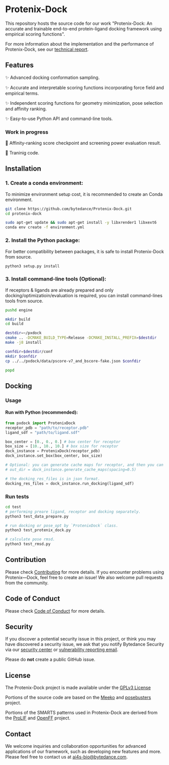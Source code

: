 # Protenix-Dock

This repository hosts the source code for our work "Protenix-Dock: An accurate and trainable end-to-end protein-ligand docking framework using empirical scoring functions".  

For more information about the implementation and the performance of Protenix-Dock, see our [technical report](ProtenixDock_Technical_Report.pdf).

## Features

✨ Advanced docking conformation sampling.

✨ Accurate and interpretable scoring functions incorporating force field and empirical terms.

✨ Independent scoring functions for geometry minimization, pose selection and affinity ranking.

✨ Easy-to-use Python API and command-line tools.

### Work in progress

🚧 Affinity-ranking score checkpoint and screening power evaluation result.

🚧 Traninig code.

## Installation

### 1. Create a conda environment:

To minimize environment setup cost, it is recommended to create an Conda environment.

```bash
git clone https://github.com/bytedance/Protenix-Dock.git
cd protenix-dock

sudo apt-get update && sudo apt-get install -y libxrender1 libxext6
conda env create -f environment.yml
```

### 2. Install the Python package:

For better compatibility between packages, it is safe to install Protenix-Dock from
source.

```bash
python3 setup.py install
```

### 3. Install command-line tools (Optional):

If receptors & ligands are already prepared and only docking/optimizatioin/evaluation
is required, you can install command-lines tools from source.

```bash
pushd engine

mkdir build
cd build

destdir=~/pxdock
cmake .. -DCMAKE_BUILD_TYPE=Release -DCMAKE_INSTALL_PREFIX=$destdir
make -j8 install

confdir=$destdir/conf
mkdir $confdir
cp ../../pxdock/data/pscore-v7_and_bscore-fake.json $confdir

popd
```

## Docking

### Usage


#### Run with Python (recommended):

```python
from pxdock import ProtenixDock
receptor_pdb = "path/to/receptor.pdb"
ligand_sdf = "path/to/ligand.sdf"

box_center = [0., 0., 0.] # box center for receptor
box_size = [10., 10., 10.] # box size for receptor
dock_instance = ProtenixDock(receptor_pdb)
dock_instance.set_box(box_center, box_size)

# Optional: you can generate cache maps for receptor, and then you can load it for next docking.
# out_dir = dock_instance.generate_cache_maps(spacing=0.5)

# the docking_res_files is in json format.
docking_res_files = dock_instance.run_docking(ligand_sdf)
```

### Run tests

```bash
cd test
# performing preare ligand, receptor and docking separately.
python3 test_data_prepare.py

# run docking or pose_opt by `ProtenixDock` class.
python3 test_protenix_dock.py

# calculate pose rmsd.
python3 test_rmsd.py
```


## Contribution

Please check [Contributing](CONTRIBUTING.md) for more details. If you encounter problems using Protenix—Dock, feel free to create an issue! We also welcome pull requests from the community.

## Code of Conduct

Please check [Code of Conduct](CODE_OF_CONDUCT.md) for more details.

## Security

If you discover a potential security issue in this project, or think you may
have discovered a security issue, we ask that you notify Bytedance Security via our [security center](https://security.bytedance.com/src) or [vulnerability reporting email](sec@bytedance.com).

Please do **not** create a public GitHub issue.

## License 

The Protenix-Dock project is made available under the [GPLv3 License](./LICENSE)

Portions of the source code are based on the [Meeko](https://github.com/forlilab/Meeko) and [posebusters](https://github.com/maabuu/posebusters) project.

Portions of the SMARTS patterns used in Protenix-Dock are derived from the [ProLIF](https://github.com/chemosim-lab/ProLIF) and [OpenFF](https://github.com/openforcefield/openff-forcefields) project. 

## Contact

We welcome inquiries and collaboration opportunities for advanced applications of our framework, such as developing new features and more. Please feel free to contact us at ai4s-bio@bytedance.com.